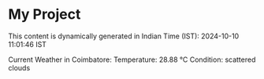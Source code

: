 # My Project

This content is dynamically generated in Indian Time (IST): 2024-10-10 11:01:46 IST


Current Weather in Coimbatore:
Temperature: 28.88 °C
Condition: scattered clouds
